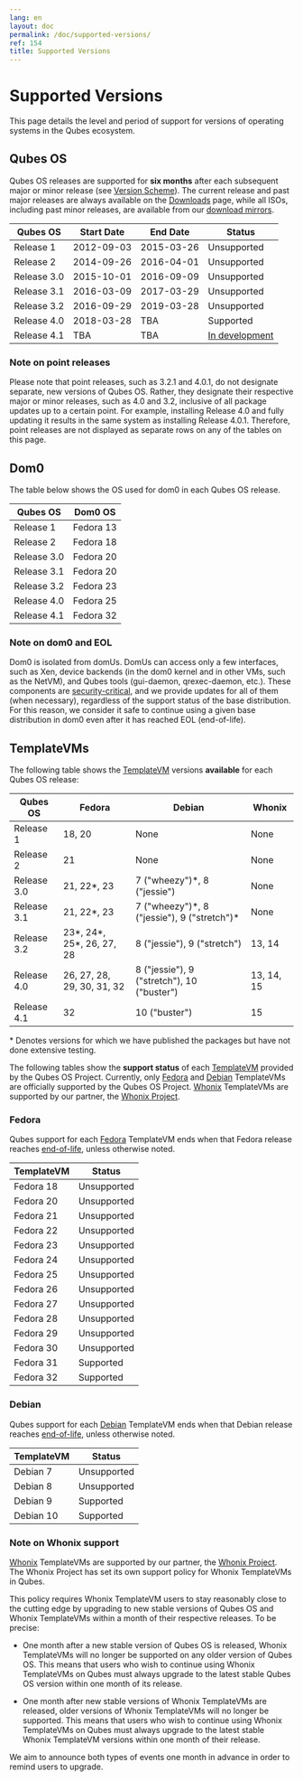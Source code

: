 ```yaml
---
lang: en
layout: doc
permalink: /doc/supported-versions/
ref: 154
title: Supported Versions
---
```


# Supported Versions

This page details the level and period of support for versions of operating systems in the Qubes ecosystem.

## Qubes OS

Qubes OS releases are supported for **six months** after each subsequent major
or minor release (see [Version Scheme]). The current release and past major
releases are always available on the [Downloads] page, while all ISOs, including
past minor releases, are available from our [download mirrors].

| Qubes OS      | Start Date | End Date   | Status                |
| ------------- | ---------- | ---------- | --------------------- |
| Release 1     | 2012-09-03 | 2015-03-26 | Unsupported           |
| Release 2     | 2014-09-26 | 2016-04-01 | Unsupported           |
| Release 3.0   | 2015-10-01 | 2016-09-09 | Unsupported           |
| Release 3.1   | 2016-03-09 | 2017-03-29 | Unsupported           |
| Release 3.2   | 2016-09-29 | 2019-03-28 | Unsupported           |
| Release 4.0   | 2018-03-28 | TBA        | Supported             |
| Release 4.1   | TBA        | TBA        | [In development][4.1] |

### Note on point releases

Please note that point releases, such as 3.2.1 and 4.0.1, do not designate separate, new versions of Qubes OS.
Rather, they designate their respective major or minor releases, such as 4.0 and 3.2, inclusive of all package updates up to a certain point.
For example, installing Release 4.0 and fully updating it results in the same system as installing Release 4.0.1.
Therefore, point releases are not displayed as separate rows on any of the tables on this page.

## Dom0

The table below shows the OS used for dom0 in each Qubes OS release.

| Qubes OS      | Dom0 OS   |
| ------------- | --------- |
| Release 1     | Fedora 13 |
| Release 2     | Fedora 18 |
| Release 3.0   | Fedora 20 |
| Release 3.1   | Fedora 20 |
| Release 3.2   | Fedora 23 |
| Release 4.0   | Fedora 25 |
| Release 4.1   | Fedora 32 |

### Note on dom0 and EOL

Dom0 is isolated from domUs. DomUs can access only a few interfaces, such as Xen, device backends (in the dom0 kernel and in other VMs, such as the NetVM), and Qubes tools (gui-daemon, qrexec-daemon, etc.).
These components are [security-critical], and we provide updates for all of them (when necessary), regardless of the support status of the base distribution.
For this reason, we consider it safe to continue using a given base distribution in dom0 even after it has reached EOL (end-of-life).

## TemplateVMs

The following table shows the [TemplateVM] versions **available** for each Qubes OS release:

| Qubes OS      | Fedora                       | Debian                                        | Whonix     |
| ------------- | ---------------------------- | --------------------------------------------- | ---------- |
| Release 1     | 18, 20                       | None                                          | None       |
| Release 2     | 21                           | None                                          | None       |
| Release 3.0   | 21, 22\*, 23                 | 7 ("wheezy")\*, 8 ("jessie")                  | None       |
| Release 3.1   | 21, 22\*, 23                 | 7 ("wheezy")\*, 8 ("jessie"), 9 ("stretch")\* | None       |
| Release 3.2   | 23\*, 24\*, 25\*, 26, 27, 28 | 8 ("jessie"), 9 ("stretch")                   | 13, 14     |
| Release 4.0   | 26, 27, 28, 29, 30, 31, 32   | 8 ("jessie"), 9 ("stretch"), 10 ("buster")    | 13, 14, 15 |
| Release 4.1   | 32                           | 10 ("buster")                                 | 15         |

\* Denotes versions for which we have published the packages but have not done
extensive testing.

The following tables show the **support status** of each [TemplateVM] provided by the Qubes OS Project.
Currently, only [Fedora] and [Debian] TemplateVMs are officially supported by the Qubes OS Project.
[Whonix] TemplateVMs are supported by our partner, the [Whonix Project].

### Fedora

Qubes support for each [Fedora] TemplateVM ends when that Fedora release reaches [end-of-life][fedora-eol], unless otherwise noted.

| TemplateVM    | Status      |
| ------------- | ----------- |
| Fedora 18     | Unsupported |
| Fedora 20     | Unsupported |
| Fedora 21     | Unsupported |
| Fedora 22     | Unsupported |
| Fedora 23     | Unsupported |
| Fedora 24     | Unsupported |
| Fedora 25     | Unsupported |
| Fedora 26     | Unsupported |
| Fedora 27     | Unsupported |
| Fedora 28     | Unsupported |
| Fedora 29     | Unsupported |
| Fedora 30     | Unsupported |
| Fedora 31     | Supported   |
| Fedora 32     | Supported   |

### Debian

Qubes support for each [Debian] TemplateVM ends when that Debian release reaches [end-of-life][debian-eol], unless otherwise noted.

| TemplateVM    | Status       |
| ------------- | ------------ |
| Debian 7      | Unsupported  |
| Debian 8      | Unsupported  |
| Debian 9      | Supported    |
| Debian 10     | Supported    |

### Note on Whonix support

[Whonix] TemplateVMs are supported by our partner, the [Whonix Project].
The Whonix Project has set its own support policy for Whonix TemplateVMs in Qubes.

This policy requires Whonix TemplateVM users to stay reasonably close to the cutting edge by upgrading to new stable versions of Qubes OS and Whonix TemplateVMs within a month of their respective releases.
To be precise:

* One month after a new stable version of Qubes OS is released, Whonix TemplateVMs will no longer be supported on any older version of Qubes OS.
  This means that users who wish to continue using Whonix TemplateVMs on Qubes must always upgrade to the latest stable Qubes OS version within one month of its release.

* One month after new stable versions of Whonix TemplateVMs are released, older versions of Whonix TemplateVMs will no longer be supported.
  This means that users who wish to continue using Whonix TemplateVMs on Qubes must always upgrade to the latest stable Whonix TemplateVM versions within one month of their release.

We aim to announce both types of events one month in advance in order to remind users to upgrade.

[Version Scheme]: /doc/version-scheme/
[Downloads]: /downloads/
[download mirrors]: /downloads/#mirrors
[security-critical]: /doc/security-critical-code/
[TemplateVM]: /doc/templates/
[extended support]: /news/2018/03/28/qubes-40/#the-past-and-the-future
[4.1]: https://github.com/QubesOS/qubes-issues/issues?utf8=%E2%9C%93&q=is%3Aissue+milestone%3A%22Release+4.1%22+
[Fedora]: /doc/templates/fedora/
[Debian]: /doc/templates/debian/
[fedora-eol]: https://fedoraproject.org/wiki/End_of_life
[debian-eol]: https://wiki.debian.org/DebianReleases
[Whonix]: /doc/whonix/
[Whonix Project]: https://www.whonix.org/
